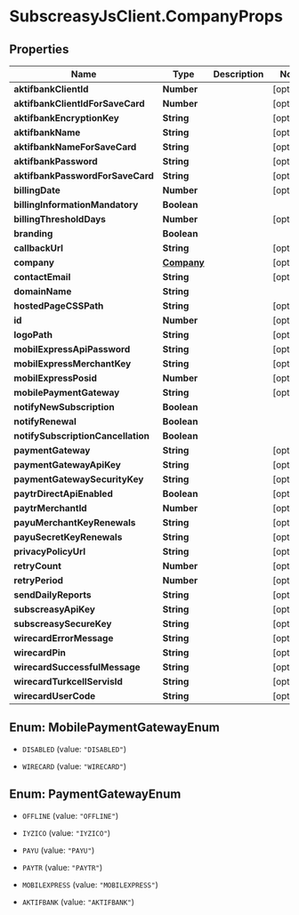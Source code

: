 # SubscreasyJsClient.CompanyProps

## Properties

Name | Type | Description | Notes
------------ | ------------- | ------------- | -------------
**aktifbankClientId** | **Number** |  | [optional] 
**aktifbankClientIdForSaveCard** | **Number** |  | [optional] 
**aktifbankEncryptionKey** | **String** |  | [optional] 
**aktifbankName** | **String** |  | [optional] 
**aktifbankNameForSaveCard** | **String** |  | [optional] 
**aktifbankPassword** | **String** |  | [optional] 
**aktifbankPasswordForSaveCard** | **String** |  | [optional] 
**billingDate** | **Number** |  | [optional] 
**billingInformationMandatory** | **Boolean** |  | 
**billingThresholdDays** | **Number** |  | [optional] 
**branding** | **Boolean** |  | 
**callbackUrl** | **String** |  | [optional] 
**company** | [**Company**](Company.md) |  | [optional] 
**contactEmail** | **String** |  | [optional] 
**domainName** | **String** |  | 
**hostedPageCSSPath** | **String** |  | [optional] 
**id** | **Number** |  | [optional] 
**logoPath** | **String** |  | [optional] 
**mobilExpressApiPassword** | **String** |  | [optional] 
**mobilExpressMerchantKey** | **String** |  | [optional] 
**mobilExpressPosid** | **Number** |  | [optional] 
**mobilePaymentGateway** | **String** |  | [optional] 
**notifyNewSubscription** | **Boolean** |  | 
**notifyRenewal** | **Boolean** |  | 
**notifySubscriptionCancellation** | **Boolean** |  | 
**paymentGateway** | **String** |  | [optional] 
**paymentGatewayApiKey** | **String** |  | [optional] 
**paymentGatewaySecurityKey** | **String** |  | [optional] 
**paytrDirectApiEnabled** | **Boolean** |  | [optional] 
**paytrMerchantId** | **Number** |  | [optional] 
**payuMerchantKeyRenewals** | **String** |  | [optional] 
**payuSecretKeyRenewals** | **String** |  | [optional] 
**privacyPolicyUrl** | **String** |  | [optional] 
**retryCount** | **Number** |  | [optional] 
**retryPeriod** | **Number** |  | [optional] 
**sendDailyReports** | **String** |  | [optional] 
**subscreasyApiKey** | **String** |  | [optional] 
**subscreasySecureKey** | **String** |  | [optional] 
**wirecardErrorMessage** | **String** |  | [optional] 
**wirecardPin** | **String** |  | [optional] 
**wirecardSuccessfulMessage** | **String** |  | [optional] 
**wirecardTurkcellServisId** | **String** |  | [optional] 
**wirecardUserCode** | **String** |  | [optional] 



## Enum: MobilePaymentGatewayEnum


* `DISABLED` (value: `"DISABLED"`)

* `WIRECARD` (value: `"WIRECARD"`)





## Enum: PaymentGatewayEnum


* `OFFLINE` (value: `"OFFLINE"`)

* `IYZICO` (value: `"IYZICO"`)

* `PAYU` (value: `"PAYU"`)

* `PAYTR` (value: `"PAYTR"`)

* `MOBILEXPRESS` (value: `"MOBILEXPRESS"`)

* `AKTIFBANK` (value: `"AKTIFBANK"`)




